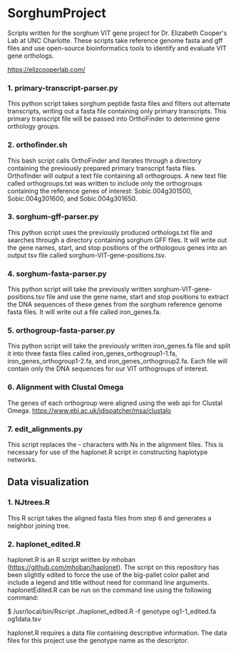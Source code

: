 # SorghumProject
Scripts written for the sorghum VIT gene project for Dr. Elizabeth Cooper's Lab at UNC Charlotte. These scripts take reference genome fasta and gff files and use open-source bioinformatics tools to identify and evaluate VIT gene orthologs. 

https://elizcooperlab.com/

### 1. primary-transcript-parser.py
This python script takes sorghum peptide fasta files and filters out alternate transcripts, writing out a fasta file containing only primary transcripts. This primary transcript file will be passed into OrthoFinder to determine gene orthology groups. 

### 2. orthofinder.sh 
This bash script calls OrthoFinder and iterates through a directory containing the previously prepared primary transcript fasta files. Orthofinder will output a text file containing all orthogroups. A new text file called orthogroups.txt was written to include only the orthogroups containing the reference genes of interest: Sobic.004g301500, Sobic.004g301600, and Sobic.004g301650.  

### 3. sorghum-gff-parser.py
This python script uses the previously produced orthologs.txt file and searches through a directory containing sorghum GFF files. It will write out the gene names, start, and stop positions of the orthologous genes into an output tsv file called sorghum-VIT-gene-positions.tsv. 

### 4. sorghum-fasta-parser.py
This python script will take the previously written sorghum-VIT-gene-positions.tsv file and use the gene name, start and stop positions to extract the DNA sequences of these genes from the sorghum reference genome fasta files. It will write out a file called iron_genes.fa. 

### 5. orthogroup-fasta-parser.py 
This python script will take the previously written iron_genes.fa file and split it into three fasta files called iron_genes_orthogroup1-1.fa, iron_genes_orthogroup1-2.fa, and iron_genes_orthogroup2.fa. Each file will contain only the DNA sequences for our VIT orthogroups of interest.

### 6. Alignment with Clustal Omega
The genes of each orthogroup were aligned using the web api for Clustal Omega.
https://www.ebi.ac.uk/jdispatcher/msa/clustalo

### 7. edit_alignments.py
This script replaces the - characters with Ns in the alignment files. This is necessary for use of the haplonet.R script in constructing haplotype networks. 

## Data visualization
### 1. NJtrees.R
This R script takes the aligned fasta files from step 6 and generates a neighbor joining tree. 

### 2. haplonet_edited.R 
haplonet.R is an R script written by mhoban (https://github.com/mhoban/haplonet). The script on this repository has been slightly edited to force the use of the big-pallet color pallet and include a legend and title without need for command line arguments. haplonetEdited.R can be run on the command line using the following command: 

$ /usr/local/bin/Rscript ./haplonet_edited.R -f genotype og1-1_edited.fa og1data.tsv 

haplonet.R requires a data file containing descriptive information. The data files for this project use the genotype name as the descriptor. 
